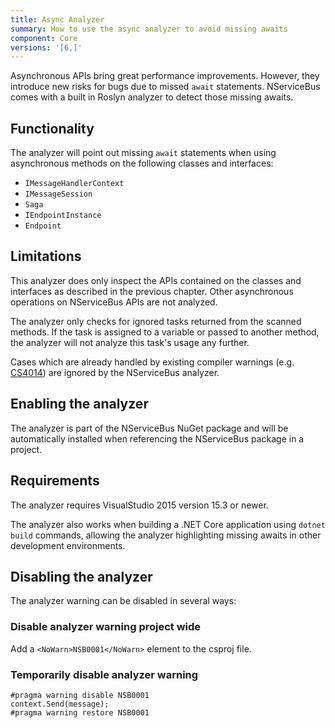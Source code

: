 ```yaml
---
title: Async Analyzer
summary: How to use the async analyzer to avoid missing awaits
component: Core
versions: '[6,]'
---
```


Asynchronous APIs bring great performance improvements. However, they introduce new risks for bugs due to missed `await` statements. NServiceBus comes with a built in Roslyn analyzer to detect those missing awaits.

## Functionality

The analyzer will point out missing `await` statements when using asynchronous methods on the following classes and interfaces:
* `IMessageHandlerContext`
* `IMessageSession`
* `Saga`
* `IEndpointInstance`
* `Endpoint`

## Limitations

This analyzer does only inspect the APIs contained on the classes and interfaces as described in the previous chapter. Other asynchronous operations on NServiceBus APIs are not analyzed.

The analyzer only checks for ignored tasks returned from the scanned methods. If the task is assigned to a variable or passed to another method, the analyzer will not analyze this task's usage any further.

Cases which are already handled by existing compiler warnings (e.g. [CS4014](https://docs.microsoft.com/en-us/dotnet/csharp/language-reference/compiler-messages/cs4014)) are ignored by the NServiceBus analyzer.

## Enabling the analyzer

The analyzer is part of the NServiceBus NuGet package and will be automatically installed when referencing the NServiceBus package in a project.


## Requirements

The analyzer requires VisualStudio 2015 version 15.3 or newer.

The analyzer also works when building a .NET Core application using `dotnet build` commands, allowing the analyzer highlighting missing awaits in other development environments.

## Disabling the analyzer

The analyzer warning can be disabled in several ways:

### Disable analyzer warning project wide

Add a `<NoWarn>NSB0001</NoWarn>` element to the csproj file.

### Temporarily disable analyzer warning

```
#pragma warning disable NSB0001
context.Send(message);
#pragma warning restore NSB0001
```

